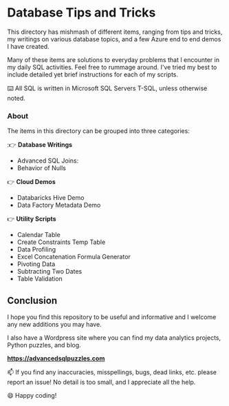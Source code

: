 # Database Tips and Tricks   

This directory has mishmash of different items, ranging from tips and tricks, my writings on various database topics, and a few Azure end to end demos I have created.

Many of these items are solutions to everyday problems that I encounter in my daily SQL activities.  Feel free to rummage around. I've tried my best to include detailed yet brief instructions for each of my scripts.

⌨️ All SQL is written in Microsoft SQL Servers T-SQL, unless otherwise noted.


### About

The items in this directory can be grouped into three categories:

::point_right: **Database Writings**
*  Advanced SQL Joins:
*  Behavior of Nulls

:point_right: **Cloud Demos**
*  Databaricks Hive Demo
*  Data Factory Metadata Demo

:point_right: **Utility Scripts**     
*   Calendar Table
*   Create Constraints Temp Table
*   Data Profiling
*   Excel Concatenation Formula Generator
*   Pivoting Data
*   Subtracting Two Dates
*   Table Validation


## Conclusion

I hope you find this repository to be useful and informative and I welcome any new additions you may have.

I also have a Wordpress site where you can find my data analytics projects, Python puzzles, and blog.    

**https://advancedsqlpuzzles.com**  

:mailbox: If you find any inaccuracies, misspellings, bugs, dead links, etc. please report an issue!  No detail is too small, and I appreciate all the help.

:smile: Happy coding!

